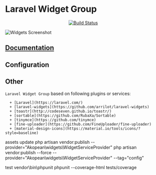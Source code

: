 # Laravel Widget Group

<p align="center">
<a href="https://travis-ci.org/Akopean/widgetss">
<img src="https://travis-ci.org/Akopean/widgets.svg?branch=master" alt="Build Status"></a>
</p>

![Widgets Screenshot](https://s3.eu-central-1.amazonaws.com/widget-group/widgets.png)


## [Documentation](doc/README.md)

## Configuration



  ## Other

  `Laravel Widget Group` based on following plugins or services:
```
  + [Laravel](https://laravel.com/)
  + [laravel-widgets](https://github.com/arrilot/laravel-widgets)
  + [toastr](http://codeseven.github.io/toastr/)
  + [sortable](https://github.com/RubaXa/Sortable)
  + [tinymce](https://github.com/tinymce)
  + [fine-uploader](https://github.com/FineUploader/fine-uploader)
  + [material-design-icons](https://material.io/tools/icons/?style=baseline)
  ```



  assets update
  php artisan vendor:publish --provider="Akopean\widgets\WidgetServiceProvider"
  php artisan vendor:publish --force --provider="Akopean\widgets\WidgetServiceProvider" --tag="config"
    
   test
  vendor\bin\phpunit
  phpunit --coverage-html tests/coverage
